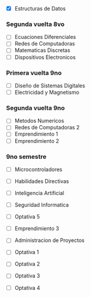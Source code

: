 - [x] Estructuras de Datos 
### Segunda vuelta 8vo
- [ ] Ecuaciones Diferenciales
- [ ] Redes de Computadoras
- [ ] Matematicas Discretas
- [ ] Dispositivos Electronicos
### Primera vuelta 9no
- [ ] Diseño de Sistemas Digitales
- [ ] Electricidad y Magnetismo
### Segunda vuelta 9no
- [ ] Metodos Numericos
- [ ] Redes de Computadoras 2
- [ ] Emprendimiento 1
- [ ] Emprendimiento 2
### 9no semestre
- [ ] Microcontroladores
- [ ] Habilidades Directivas
- [ ] Inteligencia Artificial
- [ ] Seguridad Informatica
- [ ] Optativa 5

- [ ] Emprendimiento 3
- [ ] Administracion de Proyectos

- [ ] Optativa 1
- [ ] Optativa 2
- [ ] Optativa 3
- [ ] Optativa 4